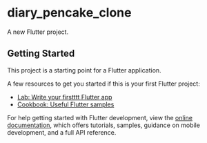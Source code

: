 # diary_pencake_clone

A new Flutter project.

## Getting Started

This project is a starting point for a Flutter application.

A few resources to get you started if this is your first Flutter project:

- [Lab: Write your firstttt Flutter app](https://docs.flutter.dev/get-started/codelab)
- [Cookbook: Useful Flutter samples](https://docs.flutter.dev/cookbook)

For help getting started with Flutter development, view the
[online documentation](https://docs.flutter.dev/), which offers tutorials,
samples, guidance on mobile development, and a full API reference.
